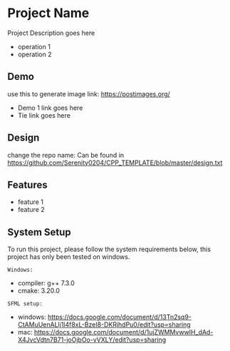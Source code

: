 
# Project Name
Project Description goes here

* operation 1
* operation 2


## Demo
use this to generate image link: https://postimages.org/
* Demo 1
link goes here
* Tie
link goes here


## Design
change the repo name:
Can be found in https://github.com/Serenity0204/CPP_TEMPLATE/blob/master/design.txt


## Features

- feature 1
- feature 2


## System Setup

To run this project, please follow the system requirements below, this project has only been tested on windows.


`Windows: `
  - compiler: g++ 7.3.0 
  - cmake: 3.20.0

`SFML setup: `
  - windows: https://docs.google.com/document/d/13Tn2sq9-CtAMuUenALlj1l4f8xL-BzeI8-DKRjhdPu0/edit?usp=sharing
  - mac: https://docs.google.com/document/d/1ujZWMMvwwIH_dAd-X4JvcVdtn7B71-joOjbOo-vVXLY/edit?usp=sharing
